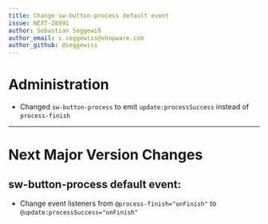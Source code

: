 ```yaml
---
title: Change sw-button-process default event
issue: NEXT-28991
author: Sebastian Seggewiß
author_email: s.seggewiss@shopware.com
author_github: @seggewiss
---
```

# Administration
* Changed `sw-button-process` to emit `update:processSuccess` instead of `process-finish`
___
# Next Major Version Changes
## sw-button-process default event:
* Change event listeners from `@process-finish="onFinish"` to `@update:processSuccess="onFinish"`

